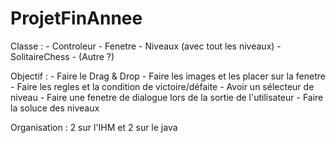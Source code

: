 # ProjetFinAnnee

Classe : - Controleur 
         - Fenetre
         - Niveaux (avec tout les niveaux)
         - SolitaireChess
         - (Autre ?)
         
Objectif : - Faire le Drag & Drop
           - Faire les images et les placer sur la fenetre
           - Faire les regles et la condition de victoire/défaite
           - Avoir un sélecteur de niveau
           - Faire une fenetre de dialogue lors de la sortie de l'utilisateur 
           - Faire la soluce des niveaux 
           
           
Organisation : 2 sur l'IHM et 2 sur le java 
